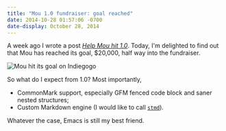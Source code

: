 ```yaml
---
title: "Mou 1.0 fundraiser: goal reached"
date: 2014-10-28 01:57:06 -0700
date-display: October 28, 2014
---
```

A week ago I wrote a post [*Help Mou hit 1.0*](blog/2014/10/20/help-mou-hit-1-dot-0/). Today, I'm delighted to find out that Mou has reached its goal, $20,000, half way into the fundraiser.

![Mou hit its goal on Indiegogo](http://i.imgur.com/vM298t5.png)

So what do I expect from 1.0? Most importantly,

* CommonMark support, especially GFM fenced code block and saner nested structures;
* Custom Markdown engine (I would like to call [`stmd`](https://github.com/jgm/CommonMark)).

Whatever the case, Emacs is still my best friend.
